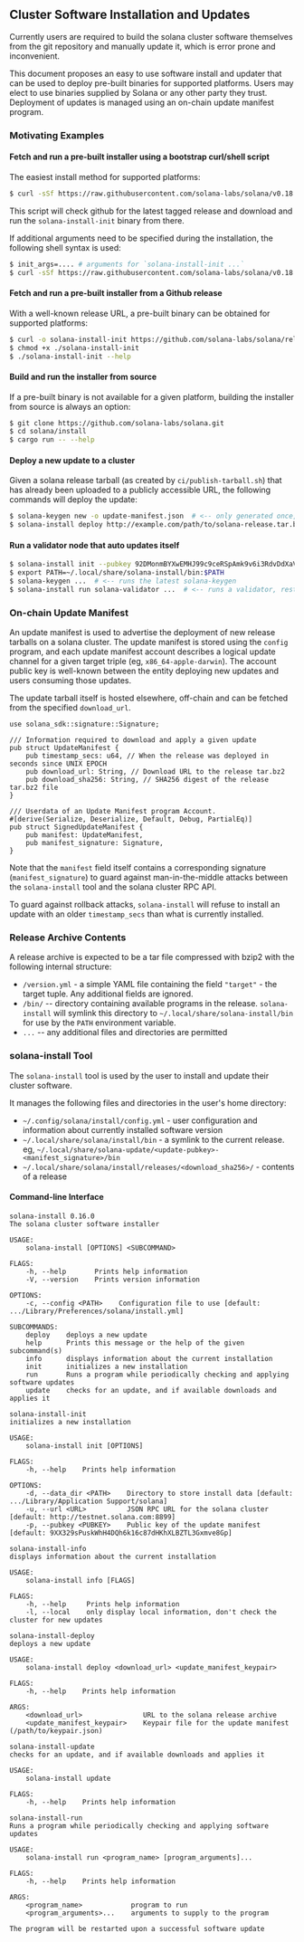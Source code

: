 ## Cluster Software Installation and Updates
Currently users are required to build the solana cluster software themselves
from the git repository and manually update it, which is error prone and
inconvenient.

This document proposes an easy to use software install and updater that can be
used to deploy pre-built binaries for supported platforms.  Users may elect to
use binaries supplied by Solana or any other party they trust.  Deployment of
updates is managed using an on-chain update manifest program.

### Motivating Examples
#### Fetch and run a pre-built installer using a bootstrap curl/shell script
The easiest install method for supported platforms:
```bash
$ curl -sSf https://raw.githubusercontent.com/solana-labs/solana/v0.18.0/install/solana-install-init.sh | sh
```

This script will check github for the latest tagged release and download and run the
`solana-install-init` binary from there.


If additional arguments need to be specified during the installation, the
following shell syntax is used:
```bash
$ init_args=.... # arguments for `solana-install-init ...`
$ curl -sSf https://raw.githubusercontent.com/solana-labs/solana/v0.18.0/install/solana-install-init.sh | sh -s - ${init_args}
```

#### Fetch and run a pre-built installer from a Github release
With a well-known release URL, a pre-built binary can be obtained for supported
platforms:

```bash
$ curl -o solana-install-init https://github.com/solana-labs/solana/releases/download/v0.18.0/solana-install-init-x86_64-apple-darwin
$ chmod +x ./solana-install-init
$ ./solana-install-init --help
```

#### Build and run the installer from source
If a pre-built binary is not available for a given platform, building the
installer from source is always an option:
```bash
$ git clone https://github.com/solana-labs/solana.git
$ cd solana/install
$ cargo run -- --help
```

#### Deploy a new update to a cluster
Given a solana release tarball (as created by `ci/publish-tarball.sh`) that has already been uploaded to a publicly accessible URL,
the following commands will deploy the update:
```bash
$ solana-keygen new -o update-manifest.json  # <-- only generated once, the public key is shared with users
$ solana-install deploy http://example.com/path/to/solana-release.tar.bz2 update-manifest.json
```

#### Run a validator node that auto updates itself
```bash
$ solana-install init --pubkey 92DMonmBYXwEMHJ99c9ceRSpAmk9v6i3RdvDdXaVcrfj  # <-- pubkey is obtained from whoever is deploying the updates
$ export PATH=~/.local/share/solana-install/bin:$PATH
$ solana-keygen ...  # <-- runs the latest solana-keygen
$ solana-install run solana-validator ...  # <-- runs a validator, restarting it as necesary when an update is applied
```

### On-chain Update Manifest
An update manifest is used to advertise the deployment of new release tarballs
on a solana cluster.  The update manifest is stored using the `config` program,
and each update manifest account describes a logical update channel for a given
target triple (eg, `x86_64-apple-darwin`).  The account public key is well-known
between the entity deploying new updates and users consuming those updates.

The update tarball itself is hosted elsewhere, off-chain and can be fetched from
the specified `download_url`.

```rust,ignore
use solana_sdk::signature::Signature;

/// Information required to download and apply a given update
pub struct UpdateManifest {
    pub timestamp_secs: u64, // When the release was deployed in seconds since UNIX EPOCH
    pub download_url: String, // Download URL to the release tar.bz2
    pub download_sha256: String, // SHA256 digest of the release tar.bz2 file
}

/// Userdata of an Update Manifest program Account.
#[derive(Serialize, Deserialize, Default, Debug, PartialEq)]
pub struct SignedUpdateManifest {
    pub manifest: UpdateManifest,
    pub manifest_signature: Signature,
}

```

Note that the `manifest` field itself contains a corresponding signature
(`manifest_signature`) to guard against man-in-the-middle attacks between the
`solana-install` tool and the solana cluster RPC API.

To guard against rollback attacks, `solana-install` will refuse to install an
update with an older `timestamp_secs` than what is currently installed.

### Release Archive Contents
A release archive is expected to be a tar file compressed with
bzip2 with the following internal structure:

* `/version.yml` - a simple YAML file containing the field `"target"` - the
  target tuple.  Any additional fields are ignored.
* `/bin/` -- directory containing available programs in the release.
  `solana-install` will symlink this directory to
  `~/.local/share/solana-install/bin` for use by the `PATH` environment
  variable.
* `...` -- any additional files and directories are permitted

### solana-install Tool
The `solana-install` tool is used by the user to install and update their cluster software.

It manages the following files and directories in the user's home directory:
* `~/.config/solana/install/config.yml` - user configuration and information about currently installed software version
* `~/.local/share/solana/install/bin` - a symlink to the current release. eg, `~/.local/share/solana-update/<update-pubkey>-<manifest_signature>/bin`
* `~/.local/share/solana/install/releases/<download_sha256>/` - contents of a release

#### Command-line Interface
```manpage
solana-install 0.16.0
The solana cluster software installer

USAGE:
    solana-install [OPTIONS] <SUBCOMMAND>

FLAGS:
    -h, --help       Prints help information
    -V, --version    Prints version information

OPTIONS:
    -c, --config <PATH>    Configuration file to use [default: .../Library/Preferences/solana/install.yml]

SUBCOMMANDS:
    deploy    deploys a new update
    help      Prints this message or the help of the given subcommand(s)
    info      displays information about the current installation
    init      initializes a new installation
    run       Runs a program while periodically checking and applying software updates
    update    checks for an update, and if available downloads and applies it
```

```manpage
solana-install-init
initializes a new installation

USAGE:
    solana-install init [OPTIONS]

FLAGS:
    -h, --help    Prints help information

OPTIONS:
    -d, --data_dir <PATH>    Directory to store install data [default: .../Library/Application Support/solana]
    -u, --url <URL>          JSON RPC URL for the solana cluster [default: http://testnet.solana.com:8899]
    -p, --pubkey <PUBKEY>    Public key of the update manifest [default: 9XX329sPuskWhH4DQh6k16c87dHKhXLBZTL3Gxmve8Gp]
```

```manpage
solana-install-info
displays information about the current installation

USAGE:
    solana-install info [FLAGS]

FLAGS:
    -h, --help     Prints help information
    -l, --local    only display local information, don't check the cluster for new updates
```

```manpage
solana-install-deploy
deploys a new update

USAGE:
    solana-install deploy <download_url> <update_manifest_keypair>

FLAGS:
    -h, --help    Prints help information

ARGS:
    <download_url>               URL to the solana release archive
    <update_manifest_keypair>    Keypair file for the update manifest (/path/to/keypair.json)
```

```manpage
solana-install-update
checks for an update, and if available downloads and applies it

USAGE:
    solana-install update

FLAGS:
    -h, --help    Prints help information
```

```manpage
solana-install-run
Runs a program while periodically checking and applying software updates

USAGE:
    solana-install run <program_name> [program_arguments]...

FLAGS:
    -h, --help    Prints help information

ARGS:
    <program_name>            program to run
    <program_arguments>...    arguments to supply to the program

The program will be restarted upon a successful software update
```
